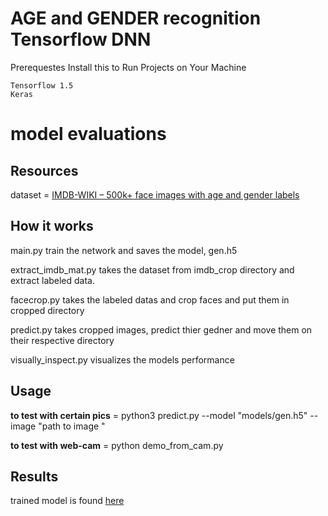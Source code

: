 
# AGE and GENDER recognition Tensorflow DNN

Prerequestes
Install this to Run Projects on Your Machine

    Tensorflow 1.5
    Keras

# model evaluations

## Resources
dataset = [IMDB-WIKI – 500k+ face images with age and gender labels](https://data.vision.ee.ethz.ch/cvl/rrothe/imdb-wiki/)

## How it works
main.py train the network and saves the model, gen.h5

extract_imdb_mat.py takes the dataset from imdb_crop directory and extract labeled data.

facecrop.py takes the labeled datas and crop faces and put them in cropped directory

predict.py takes cropped images, predict thier gedner and move them on their respective directory

visually_inspect.py visualizes the models performance

## Usage
**to test with certain pics** = python3 predict.py --model "models/gen.h5" --image "path to image "

**to test with web-cam** = python demo_from_cam.py

## Results

trained model is found [here](https://gitlab.com/Melesew/gender-classification/blob/master/)

